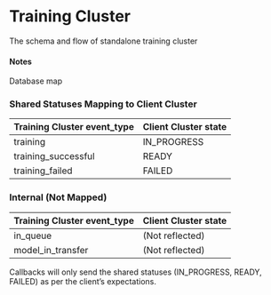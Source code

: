 # Training Cluster
The schema and flow of standalone training cluster

#### Notes
Database map

### Shared Statuses Mapping to Client Cluster
| Training Cluster event_type | Client Cluster state |
|-----------------------------|----------------------|
| training                    | IN_PROGRESS          |
| training_successful         | READY                |
| training_failed             | FAILED               |

### Internal (Not Mapped)
| Training Cluster event_type | Client Cluster state |
|-----------------------------|----------------------|
| in_queue                    | (Not reflected)      |
| model_in_transfer           | (Not reflected)      |

Callbacks will only send the shared statuses (IN_PROGRESS, READY, FAILED) as per the client’s expectations.
